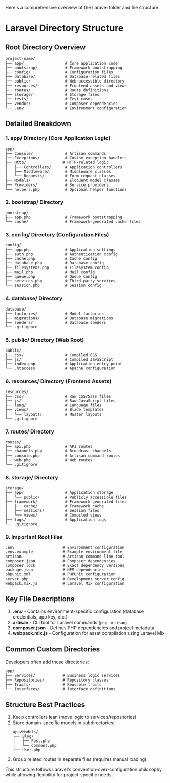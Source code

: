 Here's a comprehensive overview of the Laravel folder and file structure:

# Laravel Directory Structure

## Root Directory Overview

```
project-name/
├── app/                  # Core application code
├── bootstrap/            # Framework bootstrapping
├── config/               # Configuration files
├── database/             # Database-related files
├── public/               # Web-accessible directory
├── resources/            # Frontend assets and views
├── routes/               # Route definitions
├── storage/              # Storage files
├── tests/                # Test cases
├── vendor/               # Composer dependencies
└── .env                  # Environment configuration
```

## Detailed Breakdown

### 1. app/ Directory (Core Application Logic)

```
app/
├── Console/              # Artisan commands
├── Exceptions/           # Custom exception handlers
├── Http/                # HTTP-related logic
│   ├── Controllers/      # Application controllers
│   ├── Middleware/       # Middleware classes
│   └── Requests/         # Form request classes
├── Models/               # Eloquent model classes
├── Providers/            # Service providers
└── helpers.php           # Optional helper functions
```

### 2. bootstrap/ Directory

```
bootstrap/
├── app.php               # Framework bootstrapping
└── cache/                # Framework-generated cache files
```

### 3. config/ Directory (Configuration Files)

```
config/
├── app.php               # Application settings
├── auth.php              # Authentication config
├── cache.php             # Cache config
├── database.php          # Database config
├── filesystems.php       # Filesystem config
├── mail.php              # Mail config
├── queue.php             # Queue config
├── services.php          # Third-party services
└── session.php           # Session config
```

### 4. database/ Directory

```
database/
├── factories/            # Model factories
├── migrations/           # Database migrations
├── seeders/              # Database seeders
└── .gitignore
```

### 5. public/ Directory (Web Root)

```
public/
├── css/                  # Compiled CSS
├── js/                   # Compiled JavaScript
├── index.php             # Application entry point
└── .htaccess             # Apache configuration
```

### 6. resources/ Directory (Frontend Assets)

```
resources/
├── css/                  # Raw CSS/Sass files
├── js/                   # Raw JavaScript files
├── lang/                 # Language files
├── views/                # Blade templates
│   └── layouts/          # Master layouts
└── .gitignore
```

### 7. routes/ Directory

```
routes/
├── api.php               # API routes
├── channels.php          # Broadcast channels
├── console.php           # Artisan command routes
├── web.php               # Web routes
└── .gitignore
```

### 8. storage/ Directory

```
storage/
├── app/                  # Application storage
│   └── public/           # Publicly accessible files
├── framework/            # Framework-generated files
│   ├── cache/            # Framework cache
│   ├── sessions/         # Session files
│   └── views/            # Compiled views
├── logs/                 # Application logs
└── .gitignore
```

### 9. Important Root Files

```
.env                     # Environment configuration
.env.example             # Example environment file
artisan                  # Artisan command line tool
composer.json            # Composer dependencies
composer.lock            # Exact dependency versions
package.json             # NPM dependencies
phpunit.xml              # PHPUnit configuration
server.php               # Development server config
webpack.mix.js           # Laravel Mix configuration
```

## Key File Descriptions

1. **.env** - Contains environment-specific configuration (database credentials, app key, etc.)
2. **artisan** - CLI tool for Laravel commands (`php artisan`)
3. **composer.json** - Defines PHP dependencies and project metadata
4. **webpack.mix.js** - Configuration for asset compilation using Laravel Mix

## Common Custom Directories

Developers often add these directories:
```
app/
├── Services/            # Business logic services
├── Repositories/        # Repository classes
├── Traits/              # Reusable traits
└── Interfaces/          # Interface definitions
```

## Structure Best Practices

1. Keep controllers lean (move logic to services/repositories)
2. Store domain-specific models in subdirectories:
   ```
   app/Models/
   ├── Blog/
   │   ├── Post.php
   │   └── Comment.php
   └── User.php
   ```
3. Group related routes in separate files (requires manual loading)

This structure follows Laravel's convention-over-configuration philosophy while allowing flexibility for project-specific needs.